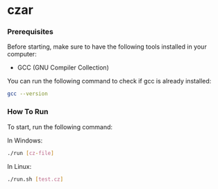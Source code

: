 # czar

### Prerequisites

Before starting, make sure to have the following tools installed in your computer:

- GCC (GNU Compiler Collection)

You can run the following command to check if gcc is already installed:

```bash
gcc --version
```

### How To Run

To start, run the following command:

In Windows:

```bash
./run [cz-file]
```

In Linux:

```bash
./run.sh [test.cz]
